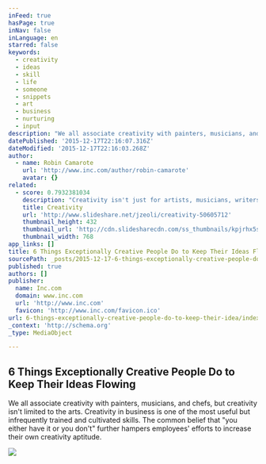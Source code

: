 ```yaml
---
inFeed: true
hasPage: true
inNav: false
inLanguage: en
starred: false
keywords:
  - creativity
  - ideas
  - skill
  - life
  - someone
  - snippets
  - art
  - business
  - nurturing
  - input
description: "We all associate creativity with painters, musicians, and chefs, but creativity isn't limited to the arts. Creativity in business is one of the most useful but infrequently trained and cultivated skills. The common belief that \"you either have it or you don't\" further hampers employees' efforts to increase their own creativity aptitude."
datePublished: '2015-12-17T22:16:07.316Z'
dateModified: '2015-12-17T22:16:03.268Z'
author:
  - name: Robin Camarote
    url: 'http://www.inc.com/author/robin-camarote'
    avatar: {}
related:
  - score: 0.7932381034
    description: "Creativity isn't just for artists, musicians, writers, and designers. We all have the ability to be excellent creative thinkers. - https://www.milestechnologi..."
    title: Creativity
    url: 'http://www.slideshare.net/jzeoli/creativity-50605712'
    thumbnail_height: 432
    thumbnail_url: 'http://cdn.slidesharecdn.com/ss_thumbnails/kpjrhx5stgaqoaesnh7r-signature-3f945d39ba23dd9cfcfd3fee5874bd5293c55aa2180b30512d3379a1f65479ee-poli-150716175148-lva1-app6892-thumbnail-4.jpg?cb=1438021298'
    thumbnail_width: 768
app_links: []
title: 6 Things Exceptionally Creative People Do to Keep Their Ideas Flowing
sourcePath: _posts/2015-12-17-6-things-exceptionally-creative-people-do-to-keep-their-idea.md
published: true
authors: []
publisher:
  name: Inc.com
  domain: www.inc.com
  url: 'http://www.inc.com'
  favicon: 'http://www.inc.com/favicon.ico'
url: 6-things-exceptionally-creative-people-do-to-keep-their-idea/index.html
_context: 'http://schema.org'
_type: MediaObject

---
```

<article style=""><h1>6 Things Exceptionally Creative People Do to Keep Their Ideas Flowing</h1><p>We all associate creativity with painters, musicians, and chefs, but creativity isn't limited to the arts. Creativity in business is one of the most useful but infrequently trained and cultivated skills. The common belief that "you either have it or you don't" further hampers employees' efforts to increase their own creativity aptitude.</p><img src="https://s3-us-west-2.amazonaws.com/the-grid-img/p/7a0e4b9e01e56a5765ee37dcbc8ba7cbb6a1a011.jpg" /></article>